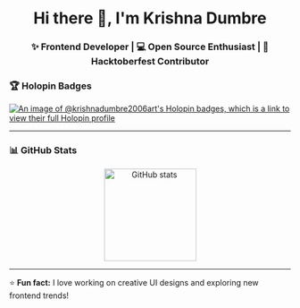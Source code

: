 <!-- 🌸 GITHUB PROFILE README FOR krishnadumbre2006-art -->

<h1 align="center">Hi there 👋, I'm Krishna Dumbre</h1>

<h3 align="center">✨ Frontend Developer | 💻 Open Source Enthusiast | 🌸 Hacktoberfest Contributor</h3>

### 🏆 Holopin Badges
[![An image of @krishnadumbre2006art's Holopin badges, which is a link to view their full Holopin profile](https://holopin.me/krishnadumbre2006art)](https://holopin.io/@krishnadumbre2006art)

---

### 📊 GitHub Stats

<p align="center">
  <img src="https://github-readme-stats.vercel.app/api?username=krishnadumbre2006-art&show_icons=true&theme=tokyonight" alt="GitHub stats" height="165" />
 
  
</p>

---

⭐ **Fun fact:** I love working on creative UI designs and exploring new frontend trends!

